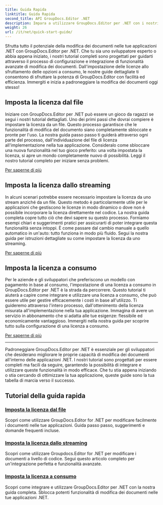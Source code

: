 ```yaml
---
title: Guida Rapida
linktitle: Guida Rapida
second_title: API GroupDocs.Editor .NET
description: Impara a utilizzare GroupDocs.Editor per .NET con i nostri tutorial completi. Imposta licenze, integra funzionalità e sblocca potenti funzionalità di modifica dei documenti.
weight: 26
url: /it/net/quick-start-guide/
---
```

Sfrutta tutto il potenziale della modifica dei documenti nelle tue applicazioni .NET con GroupDocs.Editor per .NET. Che tu sia uno sviluppatore esperto o abbia appena iniziato, i nostri tutorial completi sono progettati per guidarti attraverso il processo di configurazione e integrazione di funzionalità avanzate di modifica dei documenti. Dall'impostazione delle licenze allo sfruttamento delle opzioni a consumo, le nostre guide dettagliate ti consentono di sfruttare la potenza di GroupDocs.Editor con facilità ed efficienza. Immergiti e inizia a padroneggiare la modifica dei documenti oggi stesso!
## Imposta la licenza dal file

Iniziare con GroupDocs.Editor per .NET può essere un gioco da ragazzi se segui i nostri tutorial dettagliati. Uno dei primi passi che dovrai compiere è impostare la licenza da un file. Questo processo garantisce che le funzionalità di modifica del documento siano completamente sbloccate e pronte per l'uso. La nostra guida passo passo ti guiderà attraverso ogni parte del processo, dall'individuazione del file di licenza all'implementazione nella tua applicazione. Consideralo come sbloccare una nuova funzionalità nel tuo gioco preferito: una volta impostata la licenza, si apre un mondo completamente nuovo di possibilità. Leggi il nostro tutorial completo per iniziare senza problemi.

[Per saperne di più](./set-license-from-file/)

## Imposta la licenza dallo streaming

In alcuni scenari potrebbe essere necessario impostare la licenza da uno stream anziché da un file. Questo metodo è particolarmente utile per le applicazioni che gestiscono le licenze in modo dinamico o dove non è possibile incorporare la licenza direttamente nel codice. La nostra guida completa copre tutto ciò che devi sapere su questo processo. Forniamo esempi chiari e suggerimenti pratici per assicurarti di poter integrare questa funzionalità senza intoppi. È come passare dal cambio manuale a quello automatico in un'auto: tutto funziona in modo più fluido. Segui la nostra guida per istruzioni dettagliate su come impostare la licenza da uno streaming.

[Per saperne di più](./set-license-from-stream/)

## Imposta la licenza a consumo

Per le aziende e gli sviluppatori che preferiscono un modello con pagamento in base al consumo, l'impostazione di una licenza a consumo in GroupDocs.Editor per .NET è la strada da percorrere. Questo tutorial ti aiuterà a capire come integrare e utilizzare una licenza a consumo, che può essere utile per gestire efficacemente i costi in base all'utilizzo. Ti guideremo attraverso l'intero processo, dall'ottenimento della licenza misurata all'implementazione nella tua applicazione. Immagina di avere un servizio in abbonamento che si adatta alle tue esigenze: flessibile ed economicamente vantaggioso. Immergiti nella nostra guida per scoprire tutto sulla configurazione di una licenza a consumo.

[Per saperne di più](./set-metered-license/)

---

Padroneggiare GroupDocs.Editor per .NET è essenziale per gli sviluppatori che desiderano migliorare le proprie capacità di modifica dei documenti all'interno delle applicazioni .NET. I nostri tutorial sono progettati per essere completi ma facili da seguire, garantendo la possibilità di integrare e utilizzare queste funzionalità in modo efficace. Che tu stia appena iniziando o stia cercando di ottimizzare la tua applicazione, queste guide sono la tua tabella di marcia verso il successo.
## Tutorial della guida rapida
### [Imposta la licenza dal file](./set-license-from-file/)
Scopri come utilizzare GroupDocs.Editor for .NET per modificare facilmente i documenti nelle tue applicazioni. Guida passo passo, suggerimenti e domande frequenti incluse.
### [Imposta la licenza dallo streaming](./set-license-from-stream/)
Scopri come utilizzare Groupdocs.Editor for .NET per modificare i documenti a livello di codice. Segui questo articolo completo per un'integrazione perfetta e funzionalità avanzate.
### [Imposta la licenza a consumo](./set-metered-license/)
Scopri come integrare e utilizzare GroupDocs.Editor per .NET con la nostra guida completa. Sblocca potenti funzionalità di modifica dei documenti nelle tue applicazioni .NET.
